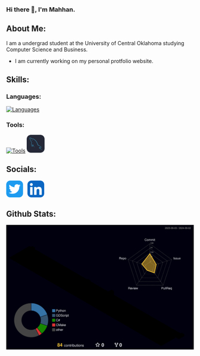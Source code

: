 ### Hi there 👋, I'm Mahhan.

## About Me:
I am a undergrad student at the University of Central Oklahoma studying Computer Science and Business. 
- I am currently working on my personal protfolio website.
## Skills:

### Languages:
[![Languages](https://skillicons.dev/icons?i=py,cpp,cs)](https://skillicons.dev)
### Tools:
[![Tools](https://skillicons.dev/icons?i=godot,dotnet)](https://skillicons.dev)
<img src="https://github.com/B-Pence/skill-icons/blob/main/icons/MySQL-Dark.svg" width=48> 
## Socials:
<!-- [![Socials](https://skillicons.dev/icons?i=linkedin,twitter,instgram)](https://skillicons.dev) -->
<a href="http://www.twitter.com/mahhanakbaran"><img src="https://github.com/tandpfun/skill-icons/blob/65dea6c4eaca7da319e552c09f4cf5a9a8dab2c8/icons/Twitter.svg" alt="Twitter" width="45px"/></a> &nbsp;
<a href="https://www.linkedin.com/in/mahhan-akbaran/"><img src="https://github.com/tandpfun/skill-icons/blob/65dea6c4eaca7da319e552c09f4cf5a9a8dab2c8/icons/LinkedIn.svg" alt="LinkedIn" width="45px"/></a> 


## Github Stats:
<!--- ![LeetCode Stats](https://leetcard.jacoblin.cool/mahhanakbaran?theme=unicorn&font=Anek%20Devanagari) --->
![](./profile-3d-contrib/profile-night-rainbow.svg)

